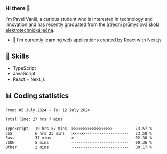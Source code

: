 ### Hi there 👋
I'm Pavel Vaniš, a curious student who is interested in technology and innovation and has recently graduated from the  [Střední průmyslová škola elektrotechnická ječná](https://www.spsejecna.cz/).

- 🌱 I’m currently learning web applications created by React with Next.js

## 🧠 Skills
- TypeScript
- JavaScript
- React + Next.js


## 📊 Coding statistics
<!--START_SECTION:waka-->

```txt
From: 05 July 2024 - To: 12 July 2024

Total Time: 27 hrs 7 mins

TypeScript   19 hrs 57 mins  >>>>>>>>>>>>>>>>>>-------   73.57 %
CSS          6 hrs 23 mins   >>>>>>-------------------   23.58 %
Sass         37 mins         >------------------------   02.30 %
JSON         5 mins          -------------------------   00.36 %
Other        2 mins          -------------------------   00.17 %
```

<!--END_SECTION:waka-->
